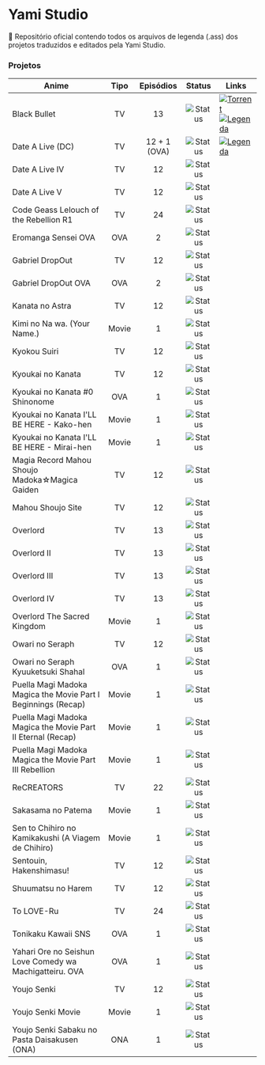 # Yami Studio

📜 Repositório oficial contendo todos os arquivos de legenda (.ass) dos projetos traduzidos e editados pela Yami Studio.

### Projetos

| Anime | Tipo | Episódios | Status | Links |
| --- | :---: | :---: | :---: | --- |
| Black Bullet | TV | 13 | ![Status](https://img.shields.io/badge/Batch-0D6EFD?style=for-the-badge) | [![Torrent](https://img.shields.io/badge/Torrent-Nyaa-247FCC?style=for-the-badge&logo=qbittorrent)](https://nyaa.si/view/1958289) <br> [![Legenda](https://img.shields.io/badge/Legenda-GitHub-333333?style=for-the-badge&logo=github)](https://github.com/IncYami/YamiStudio/tree/main/%5BYami%5D%20Black%20Bullet%20%5BBD%5D.pt-BR) |
| Date A Live (DC) | TV | 12 + 1 (OVA) | ![Status](https://img.shields.io/badge/Batch-0D6EFD?style=for-the-badge) | [![Legenda](https://img.shields.io/badge/Legenda-GitHub-333333?style=for-the-badge&logo=github)](https://github.com/IncYami/YamiStudio/tree/main/%5BYami%5D%20Date%20A%20Live%20(DC)%20%5BBD%5D.pt-BR) |
| Date A Live IV  | TV | 12 | ![Status](https://img.shields.io/badge/Batch-0D6EFD?style=for-the-badge) |
| Date A Live V  | TV | 12 | ![Status](https://img.shields.io/badge/Batch-0D6EFD?style=for-the-badge) |
| Code Geass Lelouch of the Rebellion R1 | TV | 24 | ![Status](https://img.shields.io/badge/Em%20Andamento-22C55E?style=for-the-badge) |
| Eromanga Sensei OVA  | OVA | 2 | ![Status](https://img.shields.io/badge/Em%20Revisão-DC3545?style=for-the-badge) |
| Gabriel DropOut  | TV | 12 | ![Status](https://img.shields.io/badge/Batch-0D6EFD?style=for-the-badge) |
| Gabriel DropOut OVA  | OVA | 2 | ![Status](https://img.shields.io/badge/Batch-0D6EFD?style=for-the-badge) |
| Kanata no Astra  | TV | 12 | ![Status](https://img.shields.io/badge/Batch-0D6EFD?style=for-the-badge) |
| Kimi no Na wa. (Your Name.)  | Movie | 1 | ![Status](https://img.shields.io/badge/Em%20Revisão-DC3545?style=for-the-badge) |
| Kyokou Suiri  | TV | 12 | ![Status](https://img.shields.io/badge/Em%20Revisão-DC3545?style=for-the-badge) |
| Kyoukai no Kanata  | TV | 12 | ![Status](https://img.shields.io/badge/Batch-0D6EFD?style=for-the-badge) |
| Kyoukai no Kanata #0 Shinonome  | OVA | 1 | ![Status](https://img.shields.io/badge/Batch-0D6EFD?style=for-the-badge) |
| Kyoukai no Kanata I'LL BE HERE - Kako-hen  | Movie | 1 | ![Status](https://img.shields.io/badge/Batch-0D6EFD?style=for-the-badge) |
| Kyoukai no Kanata I'LL BE HERE - Mirai-hen  | Movie | 1 | ![Status](https://img.shields.io/badge/Batch-0D6EFD?style=for-the-badge) |
| Magia Record Mahou Shoujo Madoka☆Magica Gaiden  | TV | 12 | ![Status](https://img.shields.io/badge/Em%20Revisão-DC3545?style=for-the-badge) |
| Mahou Shoujo Site  | TV | 12 | ![Status](https://img.shields.io/badge/Batch-0D6EFD?style=for-the-badge) |
| Overlord  | TV | 13 | ![Status](https://img.shields.io/badge/Batch-0D6EFD?style=for-the-badge) |
| Overlord II  | TV | 13 | ![Status](https://img.shields.io/badge/Batch-0D6EFD?style=for-the-badge) |
| Overlord III  | TV | 13 | ![Status](https://img.shields.io/badge/Batch-0D6EFD?style=for-the-badge) |
| Overlord IV  | TV | 13 | ![Status](https://img.shields.io/badge/Batch-0D6EFD?style=for-the-badge) |
| Overlord The Sacred Kingdom  | Movie | 1 | ![Status](https://img.shields.io/badge/Batch-0D6EFD?style=for-the-badge) |
| Owari no Seraph  | TV | 12 | ![Status](https://img.shields.io/badge/Em%20Revisão-DC3545?style=for-the-badge) |
| Owari no Seraph Kyuuketsuki Shahal  | OVA | 1 | ![Status](https://img.shields.io/badge/Em%20Revisão-DC3545?style=for-the-badge) |
| Puella Magi Madoka Magica the Movie Part I Beginnings (Recap)  | Movie | 1 | ![Status](https://img.shields.io/badge/Em%20Revisão-DC3545?style=for-the-badge) |
| Puella Magi Madoka Magica the Movie Part II Eternal (Recap) | Movie | 1 | ![Status](https://img.shields.io/badge/Em%20Revisão-DC3545?style=for-the-badge) |
| Puella Magi Madoka Magica the Movie Part III Rebellion  | Movie | 1 | ![Status](https://img.shields.io/badge/Em%20Revisão-DC3545?style=for-the-badge) |
| ReCREATORS  | TV | 22 | ![Status](https://img.shields.io/badge/Em%20Revisão-DC3545?style=for-the-badge) |
| Sakasama no Patema  | Movie | 1 | ![Status](https://img.shields.io/badge/Em%20Revisão-DC3545?style=for-the-badge) |
| Sen to Chihiro no Kamikakushi (A Viagem de Chihiro)  | Movie | 1 | ![Status](https://img.shields.io/badge/Em%20Revisão-DC3545?style=for-the-badge) |
| Sentouin, Hakenshimasu!  | TV | 12 | ![Status](https://img.shields.io/badge/Em%20Revisão-DC3545?style=for-the-badge) |
| Shuumatsu no Harem  | TV | 12 | ![Status](https://img.shields.io/badge/Em%20Revisão-DC3545?style=for-the-badge) |
| To LOVE-Ru  | TV | 24 | ![Status](https://img.shields.io/badge/Em%20Revisão-DC3545?style=for-the-badge) |
| Tonikaku Kawaii SNS  | OVA | 1 | ![Status](https://img.shields.io/badge/Em%20Revisão-DC3545?style=for-the-badge) |
| Yahari Ore no Seishun Love Comedy wa Machigatteiru. OVA  | OVA | 1 | ![Status](https://img.shields.io/badge/Em%20Revisão-DC3545?style=for-the-badge) |
| Youjo Senki  | TV | 12 | ![Status](https://img.shields.io/badge/Em%20Revisão-DC3545?style=for-the-badge) |
| Youjo Senki Movie  | Movie | 1 | ![Status](https://img.shields.io/badge/Em%20Revisão-DC3545?style=for-the-badge) |
| Youjo Senki Sabaku no Pasta Daisakusen (ONA)  | ONA | 1 | ![Status](https://img.shields.io/badge/Em%20Revisão-DC3545?style=for-the-badge) |
